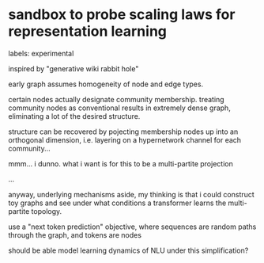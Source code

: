 # sandbox to probe scaling laws for representation learning

labels: experimental


inspired by "generative wiki rabbit hole"

early graph assumes homogeneity of node and edge types.

certain nodes actually designate community membership. treating community nodes as conventional results in extremely dense graph, eliminating a lot of the desired structure.

structure can be recovered by pojecting membership nodes up into an orthogonal dimension, i.e. layering on a hypernetwork channel for each community...

mmm... i dunno. what i want is for this to be a multi-partite projection

...

anyway, underlying mechanisms aside, my thinking is that i could construct toy graphs and see under what conditions a transformer learns the multi-partite topology. 

use a "next token prediction" objective, where sequences are random paths through the graph, and tokens are nodes

should be able model learning dynamics of NLU under this simplification?
